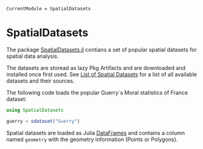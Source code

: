 ```@meta
CurrentModule = SpatialDatasets
```

# SpatialDatasets

The package [SpatialDatasets.jl](https://github.com/javierbarbero/SpatialDatasets.jl) contians a set of popular spatial datasets for spatial data analysis.

The datasets are storead as lazy Pkg Artifacts and are downloaded and installed once first used. See [List of Spatial Datasets](@ref) for a list of all available datasets and their sources.

The following code loads the popular Guerry´s Moral statistics of France dataset:
```julia
using SpatialDatasets

guerry = sdataset("Guerry")
```
Spatial datasets are loaded as Julia [DataFrames](https://dataframes.juliadata.org/stable/) and contains a column named `geometry` with the geometry information (Points or Polygons).  
